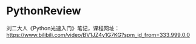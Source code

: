 # PythonReview
刘二大人《Python光速入门》笔记，课程网址：https://www.bilibili.com/video/BV1JZ4y1G7KG?spm_id_from=333.999.0.0
